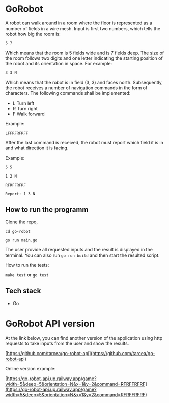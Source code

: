 # GoRobot

A robot can walk around in a room where the floor is represented as a number of fields in a wire mesh. Input is first two numbers, which tells the robot how big the room is:

`5 7`

Which means that the room is 5 fields wide and is 7 fields deep.
The size of the room follows two digits and one letter indicating the starting
position of the robot and its orientation in space. For example:

`3 3 N`

Which means that the robot is in field (3, 3) and faces north. Subsequently, the
robot receives a number of navigation commands in the form of characters. The
following commands shall be implemented:

- L Turn left
- R Turn right
- F Walk forward

Example:

`LFFRFRFRFF`

After the last command is received, the robot must report which field it is in
and what direction it is facing.

Example:

`5 5`

`1 2 N`

`RFRFFRFRF`

`Report: 1 3 N`

## How to run the programm

Clone the repo,

`cd go-robot`

`go run main.go`

The user provide all requested inputs and the result is displayed in the terminal.
You can also run `go run build` and then start the resulted script.

How to run the tests:

`make test` or `go test`

## Tech stack

- Go

# GoRobot API version

At the link below, you can find another version of the application using http requests to take inputs from the user and show the results.

[https://github.com/tarcea/go-robot-api](https://github.com/tarcea/go-robot-api)

Online version example:

[https://go-robot-api.up.railway.app/game?width=5&deep=5&orientation=N&x=1&y=2&command=RFRFFRFRF](https://go-robot-api.up.railway.app/game?width=5&deep=5&orientation=N&x=1&y=2&command=RFRFFRFRF)
